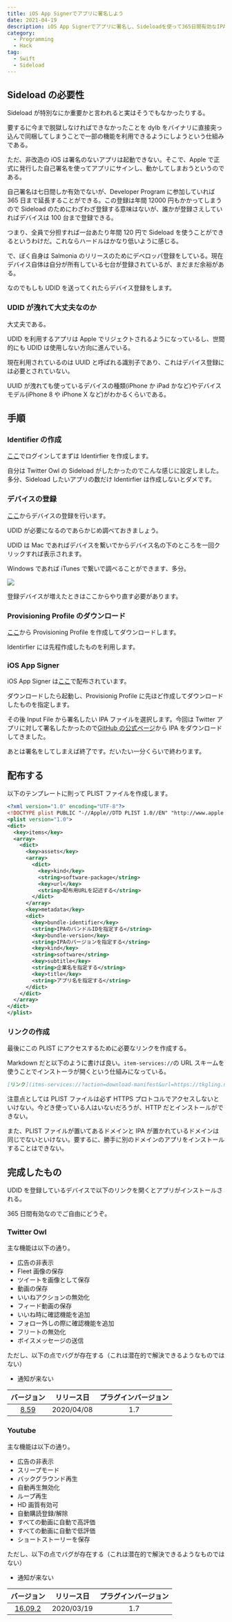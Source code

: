 ```yaml
---
title: iOS App Signerでアプリに署名しよう
date: 2021-04-19
description: iOS App Signerでアプリに署名し、Sideloadを使って365日間有効なIPAを作成するためのチュートリアルです
category:
  - Programming
  - Hack
tag:
  - Swift
  - Sideload
---
```


## Sideload の必要性

Sideload が特別なにか重要かと言われると実はそうでもなかったりする。

要するに今まで脱獄しなければできなかったことを dylb をバイナリに直接突っ込んで同梱してしまうことで一部の機能を利用できるようにしようという仕組みである。

ただ、非改造の iOS は署名のないアプリは起動できない。そこで、Apple で正式に発行した自己署名を使ってアプリにサインし、動かしてしまおうというのである。

自己署名は七日間しか有効でないが、Developer Program に参加していれば 365 日まで延長することができる。この登録は年間 12000 円もかかってしまうので Sideload のためにわざわざ登録する意味はないが、誰かが登録さえしていればデバイスは 100 台まで登録できる。

つまり、全員で分担すれば一台あたり年間 120 円で Sideload を使うことができるというわけだ。これならハードルはかなり低いように感じる。

で、ぼく自身は Salmonia のリリースのためにデベロッパ登録をしている。現在デバイス自体は自分が所有している七台が登録されているが、まだまだ余裕がある。

なのでもしも UDID を送ってくれたらデバイス登録をします。

### UDID が洩れて大丈夫なのか

大丈夫である。

UDID を利用するアプリは Apple でリジェクトされるようになっているし、世間的にも UDID は使用しない方向に進んでいる。

現在利用されているのは UUID と呼ばれる識別子であり、これはデバイス登録には必要とされていない。

UUID が洩れても使っているデバイスの種類(iPhone か iPad かなど)やデバイスモデル(iPhone 8 や iPhone X など)がわかるくらいである。

## 手順

### Identifier の作成

[ここ](https://developer.apple.com/account/resources/identifiers/list)でログインしてまずは Identirfier を作成します。

自分は Twitter Owl の Sideload がしたかったのでこんな感じに設定しました。多分、Sideload したいアプリの数だけ Identirfier は作成しないとダメです。

### デバイスの登録

[ここ](https://developer.apple.com/account/resources/devices/list)からデバイスの登録を行います。

UDID が必要になるのであらかじめ調べておきましょう。

UDID は Mac であればデバイスを繋いでからデバイス名の下のところを一回クリックすれば表示されます。

Windows であれば iTunes で繋いで調べることができます、多分。

![](/assets/images/11.png)

登録デバイスが増えたときはここからやり直す必要があります。

### Provisioning Profile のダウンロード

[ここ](https://developer.apple.com/account/resources/profiles/list)から Provisioning Profile を作成してダウンロードします。

Identirfier には先程作成したものを利用します。

### iOS App Signer

iOS App Signer は[ここ](https://dantheman827.github.io/ios-app-signer/)で配布されています。

ダウンロードしたら起動し、Provisionig Profile に先ほど作成してダウンロードしたものを指定します。

その後 Input File から署名したい IPA ファイルを選択します。今回は Twitter アプリに対して署名したかったので[GitHub の公式ページ](https://github.com/ipahost/Owl-for-Twitter)から IPA をダウンロードしてきました。

あとは署名をしてしまえば終了です。だいたい一分くらいで終わります。

## 配布する

以下のテンプレートに則って PLIST ファイルを作成します。

```xml
<?xml version="1.0" encoding="UTF-8"?>
<!DOCTYPE plist PUBLIC "-//Apple//DTD PLIST 1.0//EN" "http://www.apple.com/DTDs/PropertyList-1.0.dtd">
<plist version="1.0">
<dict>
  <key>items</key>
  <array>
    <dict>
      <key>assets</key>
      <array>
        <dict>
          <key>kind</key>
          <string>software-package</string>
          <key>url</key>
          <string>配布用URLを記述する</string>
        </dict>
      </array>
      <key>metadata</key>
      <dict>
        <key>bundle-identifier</key>
        <string>IPAのバンドルIDを指定する</string>
        <key>bundle-version</key>
        <string>IPAのバージョンを指定する</string>
        <key>kind</key>
        <string>software</string>
        <key>subtitle</key>
        <string>企業名を指定する</string>
        <key>title</key>
        <string>アプリ名を指定する</string>
      </dict>
    </dict>
  </array>
</dict>
</plist>
```

### リンクの作成

最後にこの PLIST にアクセスするために必要なリンクを作成する。

Markdown だと以下のように書けば良い。`item-services://`の URL スキームを使うことでインストーラが開くという仕組みになっている。

```md
[リンク](itms-services://?action=download-manifest&url=https://tkgling.netlify.app/resources/plist/twitterowl.plist)
```

注意点としては PLIST ファイルは必ず HTTPS プロトコルでアクセスしないといけない。今どき使っている人はいないだろうが、HTTP だとインストールができない。

また、PLIST ファイルが置いてあるドメインと IPA が置かれているドメインは同じでないといけない。要するに、勝手に別のドメインのアプリをインストールすることはできない。

## 完成したもの

UDID を登録しているデバイスで以下のリンクを開くとアプリがインストールされる。

365 日間有効なのでご自由にどうぞ。

### Twitter Owl

主な機能は以下の通り。

- 広告の非表示
- Fleet 画像の保存
- ツイートを画像として保存
- 動画の保存
- いいねアクションの無効化
- フィード動画の保存
- いいね時に確認機能を追加
- フォロー外しの際に確認機能を追加
- フリートの無効化
- ボイスメッセージの送信

ただし、以下の点でバグが存在する（これは潜在的で解決できるようなものではない）

- 通知が来ない

|                                                     バージョン                                                     | リリース日 | プラグインバージョン |
| :----------------------------------------------------------------------------------------------------------------: | :--------: | :------------------: |
| [8.59](itms-services://?action=download-manifest&url=https://tkgling.netlify.app/resources/plist/twitterowl.plist) | 2020/04/08 |         1.7          |

### Youtube

主な機能は以下の通り。

- 広告の非表示
- スリープモード
- バックグラウンド再生
- 自動再生無効化
- ループ再生
- HD 画質有効可
- 自動購読登録/解除
- すべての動画に自動で高評価
- すべての動画に自動で低評価
- ショートストーリーを保存

ただし、以下の点でバグが存在する（これは潜在的で解決できるようなものではない）

- 通知が来ない

|                                                     バージョン                                                     | リリース日 | プラグインバージョン |
| :----------------------------------------------------------------------------------------------------------------: | :--------: | :------------------: |
| [16.09.2](itms-services://?action=download-manifest&url=https://tkgling.netlify.app/resources/plist/youtube.plist) | 2020/03/19 |         1.7          |
